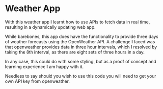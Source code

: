 # Weather App

With this weather app I learnt how to use APIs to fetch data in real time, resulting in a dynamically updating web app.

While barebones, this app does have the functionality to provide three days of weather forecasts using the OpenWeather API.  A challenge I faced was that openweather provides data in three hour intervals, which I resolved by taking the 8th interval, as there are eight sets of three hours in a day.

In any case, this could do with some styling, but as a proof of concept and learning experience I am happy with it.

Needless to say should you wish to use this code you will need to get your own API key from openweather.
